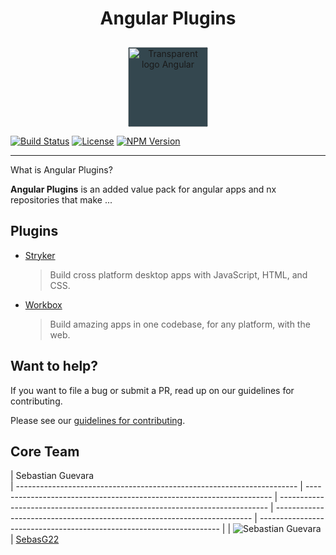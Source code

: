 <h1 align="center">Angular Plugins </h1>
<div align="center">
          <img src="https://angular.io/assets/images/logos/angular/angular_whiteTransparent.svg" style="margin-top: 10px;
    border-radius: 4px;
    width: 128px;
    height: 128px;
    background-color: #34474f;" alt="Transparent logo Angular" width="250" height="250">
        </div>

[![Build Status](https://travis-ci.org/nstudio/xplat.svg?branch=master)](https://travis-ci.org/nstudio/xplat)
[![License](https://img.shields.io/npm/l/@nstudio/schematics.svg?style=flat-square)]()
[![NPM Version](https://badge.fury.io/js/%40nstudio%2Fschematics.svg)](https://www.npmjs.com/@nstudio/schematics)

</div>
<hr>

What is Angular Plugins?

**Angular Plugins** is an added value pack for angular apps and nx repositories that make ...

## Plugins

- [Stryker](https://electronjs.org/)
  > Build cross platform desktop apps with JavaScript, HTML, and CSS.
- [Workbox](https://ionicframework.com/)
  > Build amazing apps in one codebase, for any platform, with the web.

## Want to help?

If you want to file a bug or submit a PR, read up on our guidelines for contributing.

Please see our [guidelines for contributing](https://github.com/nstudio/xplat/blob/master/CONTRIBUTING.md).

## Core Team

| Sebastian Guevara  
| ---------------------------------------------------------------------- | --------------------------------------------------------------------- | --------------------------------------------------------------------------- | ------------------------------------------------------------------------ | -------------------------------------------------------------------- |
| ![Sebastian Guevara](https://avatars3.githubusercontent.com/u/17608169?s=150)
| [SebasG22](https://github.com/vsavkin)
